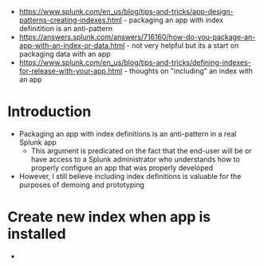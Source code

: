 - https://www.splunk.com/en_us/blog/tips-and-tricks/app-design-patterns-creating-indexes.html - packaging an app with index definitition is an
  anti-pattern
- https://answers.splunk.com/answers/716160/how-do-you-package-an-app-with-an-index-or-data.html - not very helpful but its a start on packaging data
  with an app
- https://www.splunk.com/en_us/blog/tips-and-tricks/defining-indexes-for-release-with-your-app.html - thoughts on "including" an index with an app
# Introduction
- Packaging an app with index definitions is an anti-pattern in a real Splunk app
  - This argument is predicated on the fact that the end-user will be or have access to a Splunk administrator who understands how to properly
    configure an app that was properly developed
- However, I still believe including index definitions is valuable for the purposes of demoing and prototyping
# Create new index when app is installed

- 